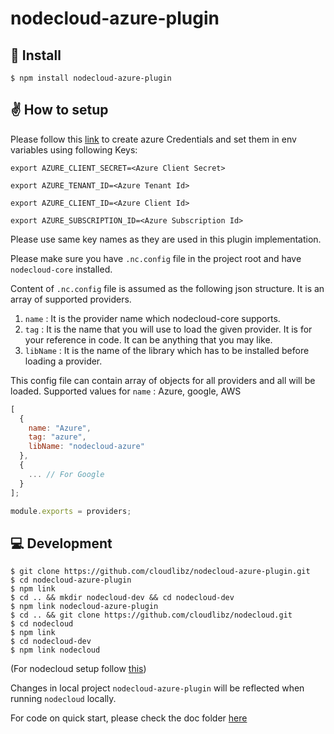 # nodecloud-azure-plugin

## 🚀 Install

```
$ npm install nodecloud-azure-plugin
```

## ✌️ How to setup

Please follow this [link](https://github.com/Azure/azure-sdk-for-node/blob/master/Documentation/Authentication.md#service-principal-authentication) to create azure Credentials and set them in env variables using following Keys:

`export AZURE_CLIENT_SECRET=<Azure Client Secret>`

`export AZURE_TENANT_ID=<Azure Tenant Id>`

`export AZURE_CLIENT_ID=<Azure Client Id>`

`export AZURE_SUBSCRIPTION_ID=<Azure Subscription Id>`

Please use same key names as they are used in this plugin implementation.

Please make sure you have `.nc.config` file in the project root and have `nodecloud-core` installed.

Content of `.nc.config` file is assumed as the following json structure.
It is an array of supported providers.

1.  `name` : It is the provider name which nodecloud-core supports.
2.  `tag` : It is the name that you will use to load the given provider. It is for your reference in code. It can be anything that you may like.
3.  `libName` : It is the name of the library which has to be installed before loading a provider.

This config file can contain array of objects for all providers and all will be loaded.
Supported values for `name` : Azure, google, AWS

```js
[
  {
    name: "Azure",
    tag: "azure",
    libName: "nodecloud-azure"
  },
  {
    ... // For Google
  }
];

module.exports = providers;
```

## 💻 Development

```
$ git clone https://github.com/cloudlibz/nodecloud-azure-plugin.git
$ cd nodecloud-azure-plugin
$ npm link
$ cd .. && mkdir nodecloud-dev && cd nodecloud-dev
$ npm link nodecloud-azure-plugin
$ cd .. && git clone https://github.com/cloudlibz/nodecloud.git
$ cd nodecloud
$ npm link
$ cd nodecloud-dev
$ npm link nodecloud
```
(For nodecloud setup follow [this](https://github.com/cloudlibz/nodecloud))

Changes in local project `nodecloud-azure-plugin` will be reflected when running `nodecloud` locally.

For code on quick start, please check the doc folder [here](https://github.com/cloudlibz/nodecloud-azure-plugin/tree/master/docs)
